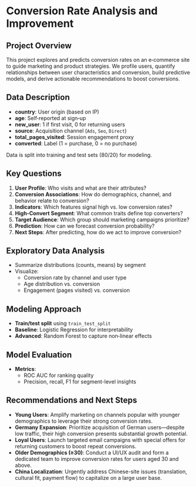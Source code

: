 # Conversion Rate Analysis and Improvement

## Project Overview
This project explores and predicts conversion rates on an e‑commerce site to guide marketing and product strategies. We profile users, quantify relationships between user characteristics and conversion, build predictive models, and derive actionable recommendations to boost conversions.

## Data Description
- **country**: User origin (based on IP)
- **age**: Self‑reported at sign‑up
- **new_user**: 1 if first visit, 0 for returning users
- **source**: Acquisition channel (`Ads`, `Seo`, `Direct`)
- **total_pages_visited**: Session engagement proxy
- **converted**: Label (1 = purchase, 0 = no purchase)

Data is split into training and test sets (80/20) for modeling.

## Key Questions
1. **User Profile**: Who visits and what are their attributes?
2. **Conversion Associations**: How do demographics, channel, and behavior relate to conversion?
3. **Indicators**: Which features signal high vs. low conversion rates?
4. **High‑Convert Segment**: What common traits define top converters?
5. **Target Audience**: Which group should marketing campaigns prioritize?
6. **Prediction**: How can we forecast conversion probability?
7. **Next Steps**: After predicting, how do we act to improve conversion?

## Exploratory Data Analysis
- Summarize distributions (counts, means) by segment
- Visualize:
  - Conversion rate by channel and user type
  - Age distribution vs. conversion
  - Engagement (pages visited) vs. conversion

## Modeling Approach
- **Train/test split** using `train_test_split`
- **Baseline**: Logistic Regression for interpretability
- **Advanced**: Random Forest to capture non‑linear effects

## Model Evaluation
- **Metrics**:
  - ROC AUC for ranking quality
  - Precision, recall, F1 for segment-level insights

## Recommendations and Next Steps
- **Young Users**: Amplify marketing on channels popular with younger demographics to leverage their strong conversion rates.
- **Germany Expansion**: Prioritize acquisition of German users—despite low traffic, their high conversion presents substantial growth potential.
- **Loyal Users**: Launch targeted email campaigns with special offers for returning customers to boost repeat conversions.
- **Older Demographics (≥30)**: Conduct a UI/UX audit and form a dedicated team to improve conversion rates for users aged 30 and above.
- **China Localization**: Urgently address Chinese-site issues (translation, cultural fit, payment flow) to capitalize on a large user base.
